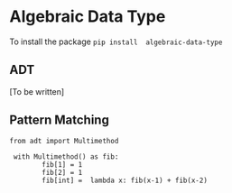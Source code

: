 Algebraic Data Type
===================

To install the package `pip install  algebraic-data-type`

ADT
---
[To be written]

Pattern Matching
----------------
```
from adt import Multimethod

 with Multimethod() as fib: 
        fib[1] = 1 
        fib[2] = 1 
        fib[int] =  lambda x: fib(x-1) + fib(x-2)
```

